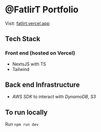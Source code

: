 # @FatlirT Portfolio

Visit: [fatlirt.vercel.app](https://fatlirt.vercel.app)

## Tech Stack

### Front end (hosted on Vercel)
- NextsJS with TS
- Tailwind

## Back end Infrastructure
- *AWS SDK* to interact with *DynamoDB*, *S3*

## To run locally

Run `npm run dev`
